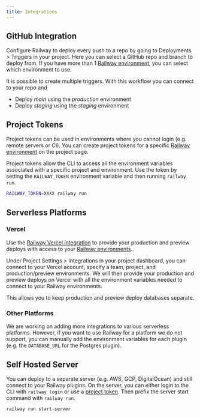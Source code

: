 ```yaml
---
title: Integrations
---
```


## GitHub Integration

Configure Railway to deploy every push to a repo by going to Deployments > Triggers in your project. Here you can select a GitHub repo and branch to deploy
from. If you have more than 1 [Railway environment](develop/environments), you can
select which environment to use.

<NextImage  src="/images/github-deploys.png" 
            alt="Screenshot of GitHub Integration"
            layout="responsive"
            width={1001} 
            height={740}
            quality={100} />

It is possible to create multiple triggers. With this workflow you can connect to your repo and
- Deploy _main_ using the _production_ environment
- Deploy _staging_ using the _staging_ environment

## Project Tokens

Project tokens can be used in environments where you cannot login (e.g. remote
servers or CI). You can create project tokens for a specific [Railway
environment](develop/environments) on the project page.

 <NextImage  src="/images/project-tokens.png" 
            alt="Screenshot of Project Tokens"
            layout="responsive"
            width={1076} 
            height={741}
            quality={100} />

Project tokens allow the CLI to access all the environment variables associated
with a specific project and environment. Use the token by setting the
`RAILWAY_TOKEN` environment variable and then running `railway run`.

```bash
RAILWAY_TOKEN=XXXX railway run
```

## Serverless Platforms

### Vercel

Use the [Railway Vercel
integration](https://railway.app/changelog/2020-10-23#vercel-integration)
to provide your production and preview deploys with access to your [Railway
environments](/environments).

Under Project Settings > Integrations in your project dashboard, you can connect
to your Vercel account, specify a team, project, and production/preview
environments. We will then provide your production and preview deploys on Vercel
with all the environment variables needed to connect to your Railway
environments.

This allows you to keep production and preview deploy databases separate.

### Other Platforms

We are working on adding more integrations to various serverless platforms.
However, if you want to use Railway for a platform we do not support, you can
manually add the environment variables for each plugin (e.g. the `DATABASE_URL`
for the Postgres plugin).

## Self Hosted Server

You can deploy to a separate server (e.g. AWS, GCP, DigitalOcean) and still
connect to your Railway plugins. On the server, you can either login to the CLI
with `railway login` or use a [project token](/deploy/project-tokens). Then prefix the
server start command with `railway run`.

```shell:always
railway run start-server
```
